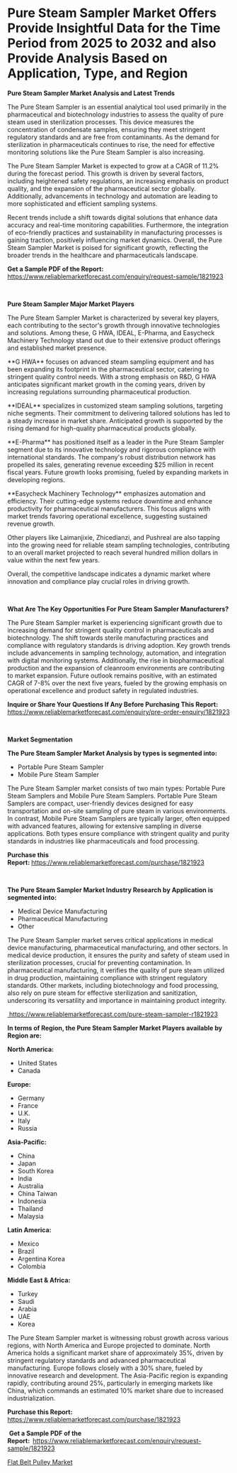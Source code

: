 <p><h1>Pure Steam Sampler Market Offers Provide Insightful Data for the Time Period from 2025 to 2032 and also Provide Analysis Based on Application, Type, and Region</h1></p><p><strong>Pure Steam Sampler Market Analysis and Latest Trends</strong></p>
<p><p>The Pure Steam Sampler is an essential analytical tool used primarily in the pharmaceutical and biotechnology industries to assess the quality of pure steam used in sterilization processes. This device measures the concentration of condensate samples, ensuring they meet stringent regulatory standards and are free from contaminants. As the demand for sterilization in pharmaceuticals continues to rise, the need for effective monitoring solutions like the Pure Steam Sampler is also increasing.</p><p>The Pure Steam Sampler Market is expected to grow at a CAGR of 11.2% during the forecast period. This growth is driven by several factors, including heightened safety regulations, an increasing emphasis on product quality, and the expansion of the pharmaceutical sector globally. Additionally, advancements in technology and automation are leading to more sophisticated and efficient sampling systems. </p><p>Recent trends include a shift towards digital solutions that enhance data accuracy and real-time monitoring capabilities. Furthermore, the integration of eco-friendly practices and sustainability in manufacturing processes is gaining traction, positively influencing market dynamics. Overall, the Pure Steam Sampler Market is poised for significant growth, reflecting the broader trends in the healthcare and pharmaceuticals landscape.</p></p>
<p><strong>Get a Sample PDF of the Report:&nbsp;</strong> <a href="https://www.reliablemarketforecast.com/enquiry/request-sample/1821923?utm_campaign=2454&utm_medium=2&utm_source=Github&utm_content=ia&utm_term=18022025&utm_id=pure-steam-sampler">https://www.reliablemarketforecast.com/enquiry/request-sample/1821923</a></p>
<p>&nbsp;</p>
<p><strong>Pure Steam Sampler Major Market Players</strong></p>
<p><p>The Pure Steam Sampler Market is characterized by several key players, each contributing to the sector's growth through innovative technologies and solutions. Among these, G HWA, IDEAL, E-Pharma, and Easycheck Machinery Technology stand out due to their extensive product offerings and established market presence.</p><p>**G HWA** focuses on advanced steam sampling equipment and has been expanding its footprint in the pharmaceutical sector, catering to stringent quality control needs. With a strong emphasis on R&D, G HWA anticipates significant market growth in the coming years, driven by increasing regulations surrounding pharmaceutical production.</p><p>**IDEAL** specializes in customized steam sampling solutions, targeting niche segments. Their commitment to delivering tailored solutions has led to a steady increase in market share. Anticipated growth is supported by the rising demand for high-quality pharmaceutical products globally.</p><p>**E-Pharma** has positioned itself as a leader in the Pure Steam Sampler segment due to its innovative technology and rigorous compliance with international standards. The company's robust distribution network has propelled its sales, generating revenue exceeding $25 million in recent fiscal years. Future growth looks promising, fueled by expanding markets in developing regions.</p><p>**Easycheck Machinery Technology** emphasizes automation and efficiency. Their cutting-edge systems reduce downtime and enhance productivity for pharmaceutical manufacturers. This focus aligns with market trends favoring operational excellence, suggesting sustained revenue growth.</p><p>Other players like Laimanjixie, Zhicedianzi, and Pushreal are also tapping into the growing need for reliable steam sampling technologies, contributing to an overall market projected to reach several hundred million dollars in value within the next few years. </p><p>Overall, the competitive landscape indicates a dynamic market where innovation and compliance play crucial roles in driving growth.</p></p>
<p>&nbsp;</p>
<p><strong>What Are The Key Opportunities For Pure Steam Sampler Manufacturers?</strong></p>
<p><p>The Pure Steam Sampler market is experiencing significant growth due to increasing demand for stringent quality control in pharmaceuticals and biotechnology. The shift towards sterile manufacturing practices and compliance with regulatory standards is driving adoption. Key growth trends include advancements in sampling technology, automation, and integration with digital monitoring systems. Additionally, the rise in biopharmaceutical production and the expansion of cleanroom environments are contributing to market expansion. Future outlook remains positive, with an estimated CAGR of 7-8% over the next five years, fueled by the growing emphasis on operational excellence and product safety in regulated industries.</p></p>
<p><strong>Inquire or Share Your Questions If Any Before Purchasing This Report:</strong> <a href="https://www.reliablemarketforecast.com/enquiry/pre-order-enquiry/1821923?utm_campaign=2454&utm_medium=2&utm_source=Github&utm_content=ia&utm_term=18022025&utm_id=pure-steam-sampler">https://www.reliablemarketforecast.com/enquiry/pre-order-enquiry/1821923</a></p>
<p>&nbsp;</p>
<p><strong>Market Segmentation</strong></p>
<p><strong>The Pure Steam Sampler Market Analysis by types is segmented into:</strong></p>
<p><ul><li>Portable Pure Steam Sampler</li><li>Mobile Pure Steam Sampler</li></ul></p>
<p><p>The Pure Steam Sampler market consists of two main types: Portable Pure Steam Samplers and Mobile Pure Steam Samplers. Portable Pure Steam Samplers are compact, user-friendly devices designed for easy transportation and on-site sampling of pure steam in various environments. In contrast, Mobile Pure Steam Samplers are typically larger, often equipped with advanced features, allowing for extensive sampling in diverse applications. Both types ensure compliance with stringent quality and purity standards in industries like pharmaceuticals and food processing.</p></p>
<p><strong>Purchase this Report:&nbsp;</strong><a href="https://www.reliablemarketforecast.com/purchase/1821923?utm_campaign=2454&utm_medium=2&utm_source=Github&utm_content=ia&utm_term=18022025&utm_id=pure-steam-sampler">https://www.reliablemarketforecast.com/purchase/1821923</a></p>
<p>&nbsp;</p>
<p><strong>The Pure Steam Sampler Market Industry Research by Application is segmented into:</strong></p>
<p><ul><li>Medical Device Manufacturing</li><li>Pharmaceutical Manufacturing</li><li>Other</li></ul></p>
<p><p>The Pure Steam Sampler market serves critical applications in medical device manufacturing, pharmaceutical manufacturing, and other sectors. In medical device production, it ensures the purity and safety of steam used in sterilization processes, crucial for preventing contamination. In pharmaceutical manufacturing, it verifies the quality of pure steam utilized in drug production, maintaining compliance with stringent regulatory standards. Other markets, including biotechnology and food processing, also rely on pure steam for effective sterilization and sanitization, underscoring its versatility and importance in maintaining product integrity.</p></p>
<p><a href="https://www.reliablemarketforecast.com/pure-steam-sampler-r1821923?utm_campaign=2454&utm_medium=2&utm_source=Github&utm_content=ia&utm_term=18022025&utm_id=pure-steam-sampler">&nbsp;https://www.reliablemarketforecast.com/pure-steam-sampler-r1821923</a></p>
<p><strong>In terms of Region, the Pure Steam Sampler Market Players available by Region are:</strong></p>
<p>
    <p> <strong> North America: </strong>
        <ul>
            <li>United States</li>
            <li>Canada</li>
        </ul>
        </p> 
    <p> <strong> Europe: </strong>
        <ul>
            <li>Germany</li>
            <li>France</li>
            <li>U.K.</li>
            <li>Italy</li>
            <li>Russia</li>
        </ul>
        </p> 
    <p> <strong> Asia-Pacific: </strong>
        <ul>
            <li>China</li>
            <li>Japan</li>
            <li>South Korea</li>
            <li>India</li>
            <li>Australia</li>
            <li>China Taiwan</li>
            <li>Indonesia</li>
            <li>Thailand</li>
            <li>Malaysia</li>
        </ul>
        </p> 
    <p> <strong> Latin America: </strong>
        <ul>
            <li>Mexico</li>
            <li>Brazil</li>
            <li>Argentina Korea</li>
            <li>Colombia</li>
        </ul>
        </p> 
    <p> <strong> Middle East & Africa: </strong>
        <ul>
            <li>Turkey</li>
            <li>Saudi</li>
            <li>Arabia</li>
            <li>UAE</li>
            <li>Korea</li>
        </ul>
    </p>
    </p>
<p><p>The Pure Steam Sampler market is witnessing robust growth across various regions, with North America and Europe projected to dominate. North America holds a significant market share of approximately 35%, driven by stringent regulatory standards and advanced pharmaceutical manufacturing. Europe follows closely with a 30% share, fueled by innovative research and development. The Asia-Pacific region is expanding rapidly, contributing around 25%, particularly in emerging markets like China, which commands an estimated 10% market share due to increased industrialization.</p></p>
<p><strong>Purchase this Report: </strong><a href="https://www.reliablemarketforecast.com/purchase/1821923?utm_campaign=2454&utm_medium=2&utm_source=Github&utm_content=ia&utm_term=18022025&utm_id=pure-steam-sampler">https://www.reliablemarketforecast.com/purchase/1821923</a></p>
<p>&nbsp;<strong>Get a Sample PDF of the Report:&nbsp;&nbsp;</strong><a href="https://www.reliablemarketforecast.com/enquiry/request-sample/1821923?utm_campaign=2454&utm_medium=2&utm_source=Github&utm_content=ia&utm_term=18022025&utm_id=pure-steam-sampler">https://www.reliablemarketforecast.com/enquiry/request-sample/1821923</a></p>
<p><strong></strong></p>
<p><p><a href="https://github.com/lashaunm5st/Market-Research-Report-List-1/blob/main/flat-belt-pulley-market.md?utm_campaign=2454&utm_medium=2&utm_source=Github&utm_content=ia&utm_term=18022025&utm_id=pure-steam-sampler">Flat Belt Pulley Market</a></p></p>